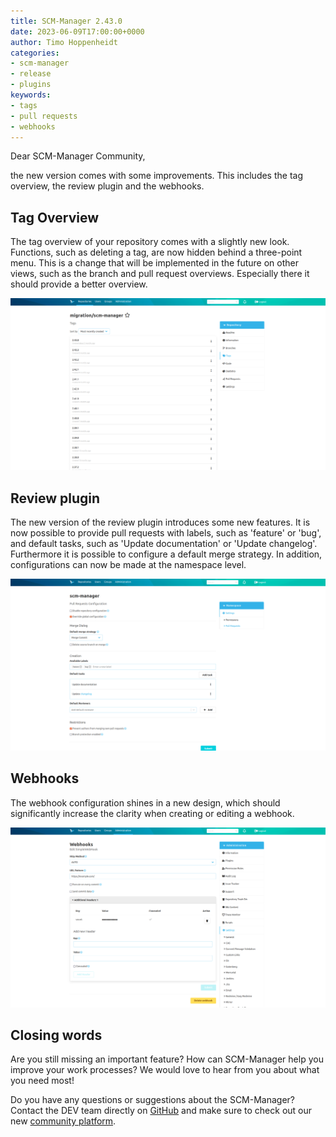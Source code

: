 ```yaml
---
title: SCM-Manager 2.43.0
date: 2023-06-09T17:00:00+0000
author: Timo Hoppenheidt
categories:
- scm-manager
- release
- plugins
keywords:
- tags
- pull requests
- webhooks
---
```


Dear SCM-Manager Community,

the new version comes with some improvements. This includes the tag overview, the review plugin and the webhooks.

## Tag Overview

The tag overview of your repository comes with a slightly new look. Functions, such as deleting a tag, are now hidden
behind a three-point menu. This is a change that will be implemented in the future on other views, such as the branch 
and pull request overviews. Especially there it should provide a better overview.

![Tag overview](assets/tag-overview.png)

## Review plugin

The new version of the review plugin introduces some new features. It is now possible to provide pull requests with 
labels, such as 'feature' or 'bug', and default tasks, such as 'Update documentation' or 'Update changelog'. Furthermore
it is possible to configure a default merge strategy. In addition, configurations can now be made at the namespace level.

![Review plugin](assets/review-plugin.png)

## Webhooks

The webhook configuration shines in a new design, which should significantly increase the clarity when creating or 
editing a webhook.

![Webhooks](assets/webhooks.png)

## Closing words
Are you still missing an important feature? How can SCM-Manager help you improve your work processes?
We would love to hear from you about what you need most!

Do you have any questions or suggestions about the SCM-Manager?
Contact the DEV team directly on [GitHub](https://github.com/scm-manager/scm-manager/) and make sure
to check out our new [community platform](https://community.cloudogu.com/c/scm-manager/).
